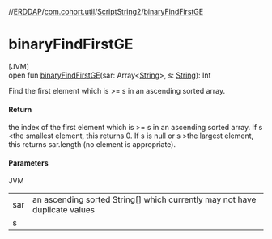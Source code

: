 //[ERDDAP](../../../index.md)/[com.cohort.util](../index.md)/[ScriptString2](index.md)/[binaryFindFirstGE](binary-find-first-g-e.md)

# binaryFindFirstGE

[JVM]\
open fun [binaryFindFirstGE](binary-find-first-g-e.md)(sar: Array&lt;[String](https://docs.oracle.com/en/java/javase/21/docs/api/java.base/java/lang/String.html)&gt;, s: [String](https://docs.oracle.com/en/java/javase/21/docs/api/java.base/java/lang/String.html)): Int

Find the first element which is &gt;= s in an ascending sorted array.

#### Return

the index of the first element which is &gt;= s in an ascending sorted array. If s &lt;the smallest element, this returns 0. If s is null or s &gt;the largest element, this returns sar.length (no element is appropriate).

#### Parameters

JVM

| | |
|---|---|
| sar | an ascending sorted String[] which currently may not have duplicate values |
| s |